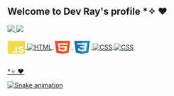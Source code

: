 ## Welcome to Dev Ray's profile *✧ :heart: 

 <div>
   <a href="https://github.com/soffiettray">
   <img height="180em" src="https://github-readme-stats.vercel.app/api?username=soffiettray&show_icons=true&theme=tokyonight&include_all_commits=true&count_private=true"/>
   <img height="180em" src="https://github-readme-stats.vercel.app/api/top-langs/?username=soffiettray&layout=compact&langs_count=6&theme=tokyonight"/>
</div>
    
<div style="display: inline_block"><br>
  <img align="center" alt="Js" height="30" width="40" src="https://raw.githubusercontent.com/devicons/devicon/master/icons/javascript/javascript-plain.svg">
  <img align="center" alt="HTML" height="30" width="40" src="https://icongr.am/devicon/java-original-wordmark.svg?size=128&color=currentColor">
  <img align="center" alt="HTML" height="30" width="40" src="https://raw.githubusercontent.com/devicons/devicon/master/icons/html5/html5-original.svg">
  <img align="center" alt="CSS" height="30" width="40" src="https://raw.githubusercontent.com/devicons/devicon/master/icons/css3/css3-original.svg">
  <img align="center" alt="CSS" height="30" width="40" src="https://icongr.am/devicon/nodejs-original.svg?size=128&color=currentColor">
  <img align="center" alt="CSS" height="30" width="40" src="https://icongr.am/devicon/react-original-wordmark.svg?size=128&color=currentColor">
 
</div>
 
 <br>
 
  *✧ :heart: 
 
<div> 
 
![Snake animation](https://github.com/soffiettray/soffiettray/blob/output/github-contribution-grid-snake.svg)

</div>
